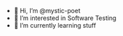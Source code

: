 - 👋 Hi, I’m @mystic-poet
- 👀 I’m interested in Software Testing
- 🌱 I’m currently learning stuff

<!---
mystic-poet/mystic-poet is a ✨ special ✨ repository because its `README.md` (this file) appears on your GitHub profile.
You can click the Preview link to take a look at your changes.
--->
